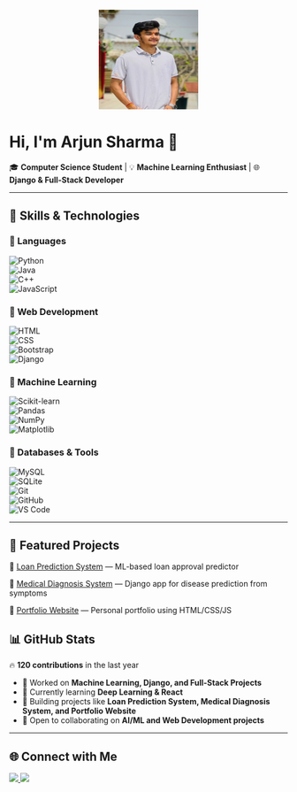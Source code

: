 <p align="center">
  <img src="me1.jpg" 
       alt="Arjun Sharma" 
       width="180" 
       height="180" />
</p>


# Hi, I'm Arjun Sharma 👋  
🎓 **Computer Science Student** | 💡 **Machine Learning Enthusiast** | 🌐 **Django & Full-Stack Developer**  

---

## 🚀 Skills & Technologies  

### 🔹 Languages  
![Python](https://img.shields.io/badge/Python-3776AB?style=for-the-badge&logo=python&logoColor=white)  
![Java](https://img.shields.io/badge/Java-007396?style=for-the-badge&logo=java&logoColor=white)  
![C++](https://img.shields.io/badge/C++-00599C?style=for-the-badge&logo=cplusplus&logoColor=white)  
![JavaScript](https://img.shields.io/badge/JavaScript-F7DF1E?style=for-the-badge&logo=javascript&logoColor=black)  

### 🔹 Web Development  
![HTML](https://img.shields.io/badge/HTML5-E34F26?style=for-the-badge&logo=html5&logoColor=white)  
![CSS](https://img.shields.io/badge/CSS3-1572B6?style=for-the-badge&logo=css3&logoColor=white)  
![Bootstrap](https://img.shields.io/badge/Bootstrap-7952B3?style=for-the-badge&logo=bootstrap&logoColor=white)  
![Django](https://img.shields.io/badge/Django-092E20?style=for-the-badge&logo=django&logoColor=white)  

### 🔹 Machine Learning  
![Scikit-learn](https://img.shields.io/badge/Scikit--learn-F7931E?style=for-the-badge&logo=scikit-learn&logoColor=white)  
![Pandas](https://img.shields.io/badge/Pandas-150458?style=for-the-badge&logo=pandas&logoColor=white)  
![NumPy](https://img.shields.io/badge/NumPy-013243?style=for-the-badge&logo=numpy&logoColor=white)  
![Matplotlib](https://img.shields.io/badge/Matplotlib-3776AB?style=for-the-badge&logo=plotly&logoColor=white)  

### 🔹 Databases & Tools  
![MySQL](https://img.shields.io/badge/MySQL-4479A1?style=for-the-badge&logo=mysql&logoColor=white)  
![SQLite](https://img.shields.io/badge/SQLite-003B57?style=for-the-badge&logo=sqlite&logoColor=white)  
![Git](https://img.shields.io/badge/Git-F05032?style=for-the-badge&logo=git&logoColor=white)  
![GitHub](https://img.shields.io/badge/GitHub-181717?style=for-the-badge&logo=github&logoColor=white)  
![VS Code](https://img.shields.io/badge/VS%20Code-0078D4?style=for-the-badge&logo=visualstudiocode&logoColor=white)  

---

## 📂 Featured Projects  
🔹 [Loan Prediction System](https://github.com/your-username/loan_prediction) — ML-based loan approval predictor

🔹 [Medical Diagnosis System](https://github.com/your-username/medical_diagnosis) — Django app for disease prediction from symptoms  

🔹 [Portfolio Website](https://github.com/your-username/portfolio) — Personal portfolio using HTML/CSS/JS
  
## 📊 GitHub Stats  
 🔥 **120 contributions** in the last year  
- 📂 Worked on **Machine Learning, Django, and Full-Stack Projects**  
- 🌱 Currently learning **Deep Learning & React**  
- 🚀 Building projects like **Loan Prediction System, Medical Diagnosis System, and Portfolio Website**  
- 🤝 Open to collaborating on **AI/ML and Web Development projects**  
---

## 🌐 Connect with Me  

<p align="left">
  <a href="www.linkedin.com/in/arjun-sharma-a5540a293">
    <img src="https://img.shields.io/badge/LinkedIn-0077B5?style=for-the-badge&logo=linkedin&logoColor=white"/>
  </a>
  <a href="mailto:arjunsharma132620.com">
    <img src="https://img.shields.io/badge/Email-D14836?style=for-the-badge&logo=gmail&logoColor=white"/>
  </a>
</p>
